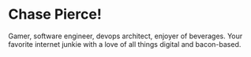 # Chase Pierce!

Gamer, software engineer, devops architect, enjoyer of beverages. Your favorite
internet junkie with a love of all things digital and bacon-based.

